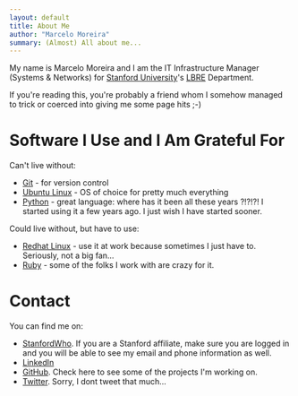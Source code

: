 ```yaml
---
layout: default
title: About Me
author: "Marcelo Moreira"
summary: (Almost) All about me...
---
```


My name is Marcelo Moreira and I am the IT Infrastructure Manager (Systems & Networks) for [Stanford University](http://www.stanford.edu)'s [LBRE](http://lbre.stanford.edu) Department.

If you're reading this, you're probably a friend whom I somehow managed to trick or coerced into giving me some page hits ;-)

# Software I Use and I Am Grateful For

Can't live without:

 * [Git](http://git-scm.com) - for version control
 * [Ubuntu Linux](http://www.ubuntu.com) - OS of choice for pretty much everything
 * [Python](http://www.python.org) - great language: where has it been all these years ?!?!?! I started using it a few years ago. I just wish I have started sooner.

Could live without, but have to use:

 * [Redhat Linux](http://www.redhat.com) - use it at work because sometimes I just have to. Seriously, not a big fan...
 * [Ruby](http://www.ruby-lang.org) - some of the folks I work with are crazy for it.

# Contact

You can find me on:

 * [StanfordWho](https://stanfordwho.stanford.edu/SWApp/detailAction.do?search=marcelo%20moreira&key=DR941B955). If you are a Stanford affiliate, make sure you are logged in and you will be able to see my email and phone information as well.
 * [LinkedIn](http://www.linkedin.com/in/marcelom/)
 * [GitHub](https://github.com/marcelom). Check here to see some of the projects I'm working on.
 * [Twitter](https://twitter.com/msm30670). Sorry, I dont tweet that much...
